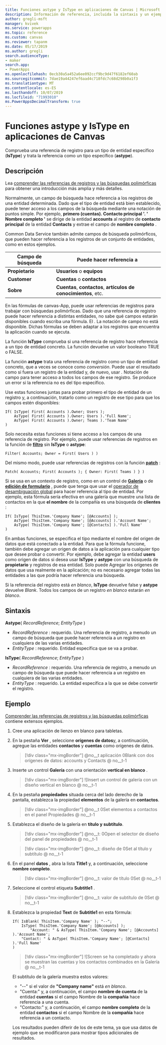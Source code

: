 ```yaml
---
title: Funciones astype y IsType en aplicaciones de Canvas | Microsoft Docs
description: Información de referencia, incluida la sintaxis y un ejemplo, para las funciones astype y IsType en las aplicaciones de Canvas
author: gregli-msft
manager: kvivek
ms.service: powerapps
ms.topic: reference
ms.custom: canvas
ms.reviewer: tapanm
ms.date: 05/17/2019
ms.author: gregli
search.audienceType:
- maker
search.app:
- PowerApps
ms.openlocfilehash: 0ecb30a5a452a6ee092ccf9bc9d47f6182ef60ab
ms.sourcegitcommit: 7dae19a44247ef6aad4c718fdc7c68d298b0a1f3
ms.translationtype: MT
ms.contentlocale: es-ES
ms.lasthandoff: 10/07/2019
ms.locfileid: "71993010"
ms.PowerAppsDecimalTransform: true
---
```

# <a name="astype-and-istype-functions-in-canvas-apps"></a>Funciones astype y IsType en aplicaciones de Canvas

Comprueba una referencia de registro para un tipo de entidad específico (**IsType**) y trata la referencia como un tipo específico (**astype**).

## <a name="description"></a>Descripción

Lea [comprender las referencias de registros y las búsquedas polimórficas](../working-with-references.md) para obtener una introducción más amplia y más detalles.

Normalmente, un campo de búsqueda hace referencia a los registros de una entidad determinada. Dado que el tipo de entidad está bien establecido, puede tener acceso a los campos de la búsqueda mediante una notación de puntos simple. Por ejemplo, **primero (cuentas). Contacto principal '. ' Nombre completo '** se dirige de la entidad **accounts** al registro de **contacto principal** de la entidad **Contacts** y extrae el campo de **nombre completo** .

Common Data Service también admite campos de búsqueda polimórficos, que pueden hacer referencia a los registros de un conjunto de entidades, como en estos ejemplos.

| Campo de búsqueda | Puede hacer referencia a |
|--------------|--------------|
| **Propietario** | **Usuarios** o **equipos** |
| **Customer** | **Cuentas** o **contactos** |
| **Sobre** | **Cuentas**, **contactos**, **artículos de conocimientos**, etc. |

<!--note from editor: Change "Knowledge Articles" to "Knowledge Base articles" if that is what is being referenced.   -->

En las fórmulas de canvas-App, puede usar referencias de registros para trabajar con búsquedas polimórficas. Dado que una referencia de registro puede hacer referencia a distintas entidades, no sabe qué campos estarán disponibles cuando escriba una fórmula. El *.* La notación de campo no está disponible. Dichas fórmulas se deben adaptar a los registros que encuentra la aplicación cuando se ejecuta.

La función **IsType** comprueba si una referencia de registro hace referencia a un tipo de entidad concreto. La función devuelve un valor booleano TRUE o FALSE.

La función **astype** trata una referencia de registro como un tipo de entidad concreto, que a veces se conoce como *conversión*. Puede usar el resultado como si fuera un registro de la entidad y, de nuevo, usar *.* Notación de campo para tener acceso a todos los campos de ese registro. Se produce un error si la referencia no es del tipo específico.

Use estas funciones juntas para probar primero el tipo de entidad de un registro y, a continuación, tratarlo como un registro de ese tipo para que los campos estén disponibles:

```powerapps-comma
If( IsType( First( Accounts ).Owner; Users );
    AsType( First( Accounts ).Owner; Users ).'Full Name';
    AsType( First( Accounts ).Owner; Teams ).'Team Name'
)
```

Solo necesita estas funciones si tiene acceso a los campos de una referencia de registro. Por ejemplo, puede usar referencias de registros en la función de [**filtro**](function-filter-lookup.md) sin **IsType** o **astype**:

```powerapps-comma
Filter( Accounts; Owner = First( Users ) )
```

Del mismo modo, puede usar referencias de registros con la función [**patch**](function-patch.md) :

```powerapps-comma
Patch( Accounts; First( Accounts ); { Owner: First( Teams ) } )
```  

Si se usa en un contexto de registro, como en un control de [**Galería**](../controls/control-gallery.md) o de [**edición de formulario**](../controls/control-form-detail.md) , puede que tenga que usar el [operador de desambiguación global](operators.md#disambiguation-operator) para hacer referencia al tipo de entidad. Por ejemplo, esta fórmula sería efectiva en una galería que muestre una lista de contactos en la que **el nombre** de la compañía es una búsqueda de **clientes** :

```powerapps-comma
If( IsType( ThisItem.'Company Name'; [@Accounts] );
    AsType( ThisItem.'Company Name'; [@Accounts] ).'Account Name';
    AsType( ThisItem.'Company Name'; [@Contacts] ).'Full Name'
)
```

En ambas funciones, se especifica el tipo mediante el nombre del origen de datos que está conectado a la entidad. Para que la fórmula funcione, también debe agregar un origen de datos a la aplicación para cualquier tipo que desee probar o convertir. Por ejemplo, debe agregar la entidad **users** como origen de datos si desea usar **IsType** y **astype** con una búsqueda de **propietario** y registros de esa entidad. Solo puede Agregar los orígenes de datos que usa realmente en la aplicación; no es necesario agregar todas las entidades a las que podría hacer referencia una búsqueda.

Si la referencia del registro está *en blanco*, **IsType** devuelve false y **astype** devuelve *Blank*. Todos los campos de un registro *en blanco* estarán *en blanco*.

## <a name="syntax"></a>Sintaxis

**Astype**( *RecordReference*; *EntityType* )

- *RecordReference* : requerido. Una referencia de registro, a menudo un campo de búsqueda que puede hacer referencia a un registro en cualquiera de las varias entidades.
- *EntityType* : requerido. Entidad específica que se va a probar.

**IsType**( *RecordReference*; *EntityType* )

- *RecordReference* : requerido. Una referencia de registro, a menudo un campo de búsqueda que puede hacer referencia a un registro en cualquiera de las varias entidades.
- *EntityType* : requerido. La entidad específica a la que se debe convertir el registro.

## <a name="example"></a>Ejemplo

[Comprender las referencias de registros y las búsquedas polimórficas](../working-with-references.md) contiene extensos ejemplos.

1. Cree una aplicación de lienzo en blanco para tabletas.

1. En la pestaña **Ver** , seleccione **orígenes de datos**y, a continuación, agregue las entidades **contactos** y **cuentas** como orígenes de datos.
    > [!div class="mx-imgBorder"]
    > @no__t aplicación 0Blank con dos orígenes de datos: accounts y Contacts @ no__t-1

1. Inserte un control **Galería** con una orientación **vertical en blanco** .

    > [!div class="mx-imgBorder"]
    > ![Insert un control de galería con un diseño vertical en blanco @ no__t-1

1. En la pestaña **propiedades** situada cerca del lado derecho de la pantalla, establezca la propiedad **elementos** de la galería en **contactos**.

    > [!div class="mx-imgBorder"]
    > @no__t 0Set elementos a contactos en el panel Propiedades @ no__t-1

1. Establezca el diseño de la galería en **título y subtítulo**.

    > [!div class="mx-imgBorder"]
    > @no__t: 0Open el selector de diseño del panel de propiedades @ no__t-1

    > [!div class="mx-imgBorder"]
    > @no__t: diseño de 0Set al título y subtítulo @ no__t-1

1. En el panel **datos** , abra la lista **Title1** y, a continuación, seleccione **nombre completo**.

    > [!div class="mx-imgBorder"]
    > @no__t: valor de título 0Set @ no__t-1

1. Seleccione el control etiqueta **Subtitle1** .

    > [!div class="mx-imgBorder"]
    > @no__t: valor de subtítulo de 0Set @ no__t-1

1. Establezca la propiedad **Text** de **Subtitle1** en esta fórmula:

    ```powerapps-comma
    If( IsBlank( ThisItem.'Company Name' ); "--";
        IsType( ThisItem.'Company Name'; [@Accounts] );
            "Account: " & AsType( ThisItem.'Company Name'; [@Accounts] ).'Account Name';
        "Contact: " & AsType( ThisItem.'Company Name'; [@Contacts] ).'Full Name'
    )
    ```

    > [!div class="mx-imgBorder"]
    > ![Screen se ha completado y ahora se muestran las cuentas y los contactos combinados en la Galería @ no__t-1

    El subtítulo de la galería muestra estos valores:
    - "--" si el valor de **"Company name"** está *en blanco*.
    - "Cuenta:" y, a continuación, el campo **nombre de cuenta** de la entidad **cuentas** si el campo Nombre de la **compañía** hace referencia a una cuenta.
    - "Contacto:" y, a continuación, el campo **nombre completo** de la entidad **contactos** si el campo Nombre de la **compañía** hace referencia a un contacto.

    Los resultados pueden diferir de los de este tema, ya que usa datos de ejemplo que se modificaron para mostrar tipos adicionales de resultados.
